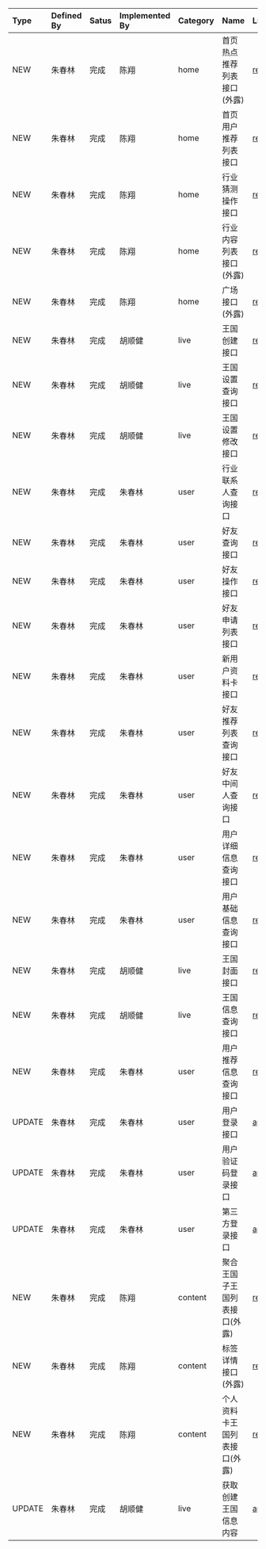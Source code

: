 |Type   |Defined By |Satus    |Implemented By |Category    |Name	                    |Link             	    		|Description        |
|:------|:----------|:--------|:------------- |:-----------|:---------------------------|:------------------------------|:------------------|
|NEW	|朱春林		|完成              |陈翔			  |home		   |首页热点推荐列表接口(外露)	|[rest.home.hot]				|迁移接口，并在原hot接口上增加行业猜测，以及行业属性和推荐理由|
|NEW	|朱春林		|完成	  |陈翔			  |home		   |首页用户推荐列表接口		 	|[rest.home.userGroup]			|迁移接口，并在增加用户行业属性|
|NEW	|朱春林		|完成	  |陈翔			  |home		   |行业猜测操作接口			 	|[rest.home.industryOpt]		|新增接口，行业操作接口|
|NEW	|朱春林		|完成	  |陈翔			  |home		   |行业内容列表接口(外露)       |[rest.home.industryContentList]|新增接口，行业内容列表接口|
|NEW	|朱春林		|完成	  |陈翔			  |home		   |广场接口(外露)			 	|[rest.home.newest]             |迁移接口，行业内容列表接口|
|NEW	|朱春林		|完成	  |胡顺健		  |live		   |王国创建接口			 		|[rest.live.createKingdom]		|迁移接口，并增加仅好友可见属性|
|NEW	|朱春林		|完成	  |胡顺健		  |live		   |王国设置查询接口		 		|[rest.live.settings]			|迁移接口，并增加仅好友可见属性|
|NEW	|朱春林		|完成	  |胡顺健		  |live		   |王国设置修改接口		 		|[rest.live.settingModify]		|迁移接口，并增加仅好友可见属性|
|NEW	|朱春林		|完成	  |朱春林		  |user		   |行业联系人查询接口	 		|[rest.user.contactsQuery]		|新增接口，行业联系人查询接口|
|NEW	|朱春林		|完成	  |朱春林		  |user		   |好友查询接口			 		|[rest.user.friendQuery]		|新增接口，好友查询接口|
|NEW	|朱春林		|完成	  |朱春林		  |user		   |好友操作接口			 		|[rest.user.friendOpt]			|新增接口，申请/拒绝/删除好友 |
|NEW	|朱春林		|完成	  |朱春林		  |user		   |好友申请列表接口		 		|[rest.user.friendApplyQuery]	|新增接口，查看想你申请加好友的列表|
|NEW	|朱春林		|完成	  |朱春林		  |user		   |新用户资料卡接口		 		|[rest.user.userData]			|新增接口，用户资料信息|
|NEW	|朱春林		|完成	  |朱春林		  |user		   |好友推荐列表查询接口	 		|[rest.user.recFriendQuery]		|新增接口，查询用户的推荐好友|
|NEW	|朱春林		|完成	  |朱春林		  |user		   |好友中间人查询接口	 		|[rest.user.friendMiddlemanQuery]|新增接口，查询对应用户的中间人列表|
|NEW	|朱春林		|完成	  |朱春林		  |user		   |用户详细信息查询接口	 		|[rest.user.getUserProfile]		|迁移接口，并增加用户行业号|
|NEW	|朱春林		|完成	  |朱春林		  |user		   |用户基础信息查询接口	 		|[rest.user.getUser]			|迁移接口，并增加用户行业号|
|NEW	|朱春林		|完成	  |胡顺健		  |live		   |王国封面接口			 		|[rest.live.liveCover]			|迁移接口，并增加仅好友可见判断|
|NEW	|朱春林		|完成	  |胡顺健		  |live		   |王国信息查询接口		 		|[rest.live.getLiveByCid]		|迁移接口，并增加仅好友可见判断|
|NEW	|朱春林		|完成	  |朱春林		  |user		   |用户推荐信息查询接口	 		|[rest.user.recFriendInfo]		|新增接口，查询用户推荐信息|
|UPDATE	|朱春林		|完成	  |朱春林		  |user		   |用户登录接口	 				|[api.user.login]				|更新接口，返回增加行业属性|
|UPDATE	|朱春林		|完成	  |朱春林		  |user		   |用户验证码登录接口			|[api.user.loginByVerify]		|更新接口，返回增加行业属性|
|UPDATE	|朱春林		|完成	  |朱春林		  |user		   |第三方登录接口				|[api.user.thirdPartLogin]		|更新接口，返回增加行业属性|
|NEW	|朱春林		|完成	  |陈翔			  |content	   |聚合王国子王国列表接口(外露)	|[rest.content.acKingdomList]   |迁移接口，行业内容列表接口|
|NEW	|朱春林		|完成	  |陈翔			  |content	   |标签详情接口(外露)			|[rest.content.tagDetail]       |迁移接口，行业内容列表接口|
|NEW	|朱春林		|完成	  |陈翔			  |content	   |个人资料卡王国列表接口(外露)	|[rest.content.myPublishByType] |迁移接口，行业内容列表接口|
|UPDATE	|朱春林		|完成	  |胡顺健		  |live		   |获取创建王国信息内容			|[api.live.getCreateKingdomInfo]|更新接口，增加王国好友属性判断|



[rest.home.hot]:						./home/rest.home.hot.html
[rest.home.userGroup]:					./home/rest.home.userGroup.html
[rest.home.industryOpt]:				./home/rest.home.industryOpt.html
[rest.home.industryContentList]:		./home/rest.home.industryContentList.html
[rest.home.newest]:		                ./home/rest.home.newest.html
[rest.live.createKingdom]:				./live/rest.live.createKingdom.html
[rest.live.settings]:					./live/rest.live.settings.html
[rest.live.settingModify]:				./live/rest.live.settingModify.html
[rest.user.contactsQuery]:				./user/rest.user.contactsQuery.html
[rest.user.friendQuery]:				./user/rest.user.friendQuery.html
[rest.user.friendOpt]:					./user/rest.user.friendOpt.html
[rest.user.friendApplyQuery]:			./user/rest.user.friendApplyQuery.html
[rest.user.userData]:					./user/rest.user.userData.html
[rest.user.recFriendQuery]:				./user/rest.user.recFriendQuery.html
[rest.user.friendMiddlemanQuery]:		./user/rest.user.friendMiddlemanQuery.html
[rest.user.getUserProfile]:				./user/rest.user.getUserProfile.html
[rest.user.getUser]:					./user/rest.user.getUser.html
[rest.live.liveCover]:					./live/rest.live.liveCover.html
[rest.live.getLiveByCid]:				./live/rest.live.getLiveByCid.html
[rest.user.recFriendInfo]:				./user/rest.user.recFriendInfo.html
[api.user.login]:						./user/api.user.login.html
[api.user.loginByVerify]:				./user/api.user.loginByVerify.html
[api.user.thirdPartLogin]:				./user/api.user.thirdPartLogin.html
[rest.content.acKingdomList]:			./content/rest.content.acKingdomList.html
[rest.content.tagDetail]:			    ./content/rest.content.tagDetail.html
[rest.content.myPublishByType]:			./content/rest.content.myPublishByType.html
[api.live.getCreateKingdomInfo]:		./live/api.live.getCreateKingdomInfo.html



